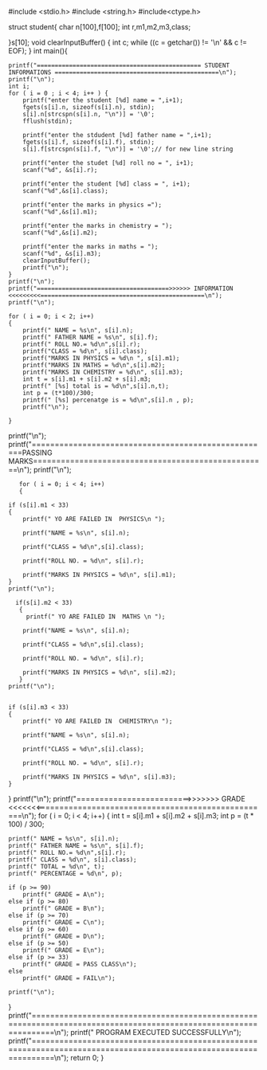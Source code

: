 
#include <stdio.h>
#include <string.h>
#include<ctype.h>

struct student{
    char n[100],f[100];
    int r,m1,m2,m3,class;

    
}s[10];
void clearInputBuffer() {
    int c;
    while ((c = getchar()) != '\n' && c != EOF);
}
int main(){
    
    printf("============================================== STUDENT INFORMATIONS ==============================================\n");
    printf("\n");
    int i;
    for ( i = 0 ; i < 4; i++ ) {
        printf("enter the student [%d] name = ",i+1);
        fgets(s[i].n, sizeof(s[i].n), stdin); 
        s[i].n[strcspn(s[i].n, "\n")] = '\0';
        fflush(stdin);
       
        printf("enter the stdudent [%d] father name = ",i+1);
        fgets(s[i].f, sizeof(s[i].f), stdin);
        s[i].f[strcspn(s[i].f, "\n")] = '\0';// for new line string 

        printf("enter the studet [%d] roll no = ", i+1);
        scanf("%d", &s[i].r);

        printf("enter the student [%d] class = ", i+1);
        scanf("%d",&s[i].class);

        printf("enter the marks in physics =");
        scanf("%d",&s[i].m1);

        printf("enter the marks in chemistry = ");
        scanf("%d",&s[i].m2);

        printf("enter the marks in maths = ");
        scanf("%d", &s[i].m3);
        clearInputBuffer(); 
        printf("\n");
    }
    printf("\n");
    printf("=====================================>>>>>> INFORMATION  <<<<<<<<<==============================================\n");
    printf("\n");

    for ( i = 0; i < 2; i++)
    {
        printf(" NAME = %s\n", s[i].n);
        printf(" FATHER NAME = %s\n", s[i].f);
        printf(" ROLL NO.= %d\n",s[i].r);
        printf("CLASS = %d\n", s[i].class);
        printf("MARKS IN PHYSICS = %d\n ", s[i].m1);
        printf("MARKS IN MATHS = %d\n",s[i].m2);
        printf("MARKS IN CHEMISTRY = %d\n", s[i].m3);
        int t = s[i].m1 + s[i].m2 + s[i].m3;
        printf(" [%s] total is = %d\n",s[i].n,t);
        int p = (t*100)/300;
        printf(" [%s] percenatge is = %d\n",s[i].n , p);
        printf("\n");

    }
printf("\n");
printf("====================================================PASSING MARKS===================================================\n");
printf("\n");
    
       for ( i = 0; i < 4; i++)
       {
        
    if (s[i].m1 < 33)
    {
        printf(" YO ARE FAILED IN  PHYSICS\n ");

        printf("NAME = %s\n", s[i].n);

        printf("CLASS = %d\n",s[i].class);

        printf("ROLL NO. = %d\n", s[i].r);

        printf("MARKS IN PHYSICS = %d\n", s[i].m1);
    }
    printf("\n");

      if(s[i].m2 < 33)
       {
         printf(" YO ARE FAILED IN  MATHS \n ");
       
        printf("NAME = %s\n", s[i].n);

        printf("CLASS = %d\n",s[i].class);

        printf("ROLL NO. = %d\n", s[i].r);

        printf("MARKS IN PHYSICS = %d\n", s[i].m2);
       }
    printf("\n");


    if (s[i].m3 < 33)
    {
        printf(" YO ARE FAILED IN  CHEMISTRY\n ");
    
        printf("NAME = %s\n", s[i].n);

        printf("CLASS = %d\n",s[i].class);

        printf("ROLL NO. = %d\n", s[i].r);

        printf("MARKS IN PHYSICS = %d\n", s[i].m3);
    }
}
printf("\n");
printf("=========================>>>>>>>           GRADE        <<<<<<<===================================================\n");
for ( i = 0; i < 4; i++)
{
    int t = s[i].m1 + s[i].m2 + s[i].m3;
    int p = (t * 100) / 300;

    printf(" NAME = %s\n", s[i].n);
    printf(" FATHER NAME = %s\n", s[i].f);
    printf(" ROLL NO.= %d\n",s[i].r);
    printf(" CLASS = %d\n", s[i].class);
    printf(" TOTAL = %d\n", t);
    printf(" PERCENTAGE = %d\n", p);

    if (p >= 90)
        printf(" GRADE = A\n");
    else if (p >= 80)
        printf(" GRADE = B\n");
    else if (p >= 70)
        printf(" GRADE = C\n");
    else if (p >= 60)
        printf(" GRADE = D\n");
    else if (p >= 50)
        printf(" GRADE = E\n");
    else if (p >= 33)
        printf(" GRADE = PASS CLASS\n");
    else
        printf(" GRADE = FAIL\n");

    printf("\n");
}
 printf("=================================================================================================================\n");
    printf("                               PROGRAM EXECUTED SUCCESSFULLY\n");
    printf("=================================================================================================================\n");
return 0;
}
